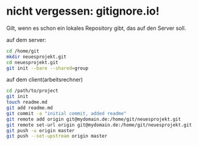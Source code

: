 # nicht vergessen: gitignore.io!

Gilt, wenn es schon ein lokales Repository gibt, das auf den Server soll.

auf dem server:

```bash
cd /home/git
mkdir neuesprojekt.git
cd neuesprojekt.git
git init --bare --shared=group
```

auf dem client(arbeitsrechner)

```bash
cd /path/to/project
git init
touch readme.md
git add readme.md
git commit -a "initial commit, added readme"
git remote add origin git@mydomain.de:/home/git/neuesprojekt.git
git remote set-url origin git@mydomain.de:/home/git/neuesprojekt.git
git push -u origin master
git push --set-upstream origin master
```

